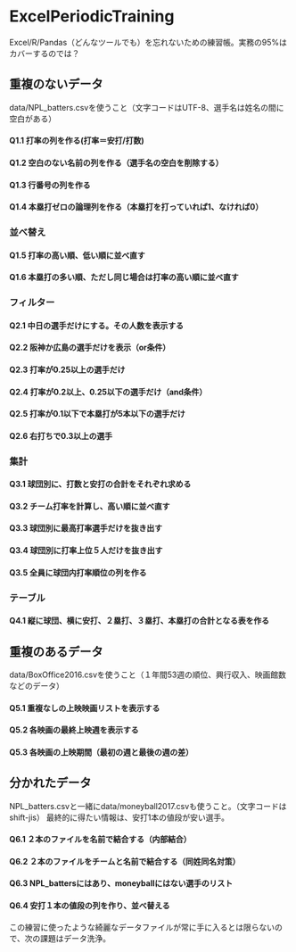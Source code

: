 # ExcelPeriodicTraining
Excel/R/Pandas（どんなツールでも）を忘れないための練習帳。実務の95%はカバーするのでは？

## 重複のないデータ
data/NPL_batters.csvを使うこと（文字コードはUTF-8、選手名は姓名の間に空白がある）

#### Q1.1 打率の列を作る(打率＝安打/打数)
#### Q1.2 空白のない名前の列を作る（選手名の空白を削除する）
#### Q1.3 行番号の列を作る
#### Q1.4 本塁打ゼロの論理列を作る（本塁打を打っていれば1、なければ0）

### 並べ替え
#### Q1.5 打率の高い順、低い順に並べ直す
#### Q1.6 本塁打の多い順、ただし同じ場合は打率の高い順に並べ直す

### フィルター
#### Q2.1 中日の選手だけにする。その人数を表示する
#### Q2.2 阪神か広島の選手だけを表示（or条件）
#### Q2.3 打率が0.25以上の選手だけ
#### Q2.4 打率が0.2以上、0.25以下の選手だけ（and条件）
#### Q2.5 打率が0.1以下で本塁打が5本以下の選手だけ
#### Q2.6 右打ちで0.3以上の選手

### 集計
#### Q3.1 球団別に、打数と安打の合計をそれぞれ求める
#### Q3.2 チーム打率を計算し、高い順に並べ直す
#### Q3.3 球団別に最高打率選手だけを抜き出す
#### Q3.4 球団別に打率上位５人だけを抜き出す
#### Q3.5 全員に球団内打率順位の列を作る

### テーブル
#### Q4.1 縦に球団、横に安打、２塁打、３塁打、本塁打の合計となる表を作る

## 重複のあるデータ
data/BoxOffice2016.csvを使うこと（１年間53週の順位、興行収入、映画館数などのデータ）

#### Q5.1 重複なしの上映映画リストを表示する
#### Q5.2 各映画の最終上映週を表示する
#### Q5.3 各映画の上映期間（最初の週と最後の週の差）

## 分かれたデータ
NPL_batters.csvと一緒にdata/moneyball2017.csvも使うこと。（文字コードはshift-jis）
最終的に得たい情報は、安打1本の値段が安い選手。

#### Q6.1 ２本のファイルを名前で結合する（内部結合）
#### Q6.2 ２本のファイルをチームと名前で結合する（同姓同名対策）
#### Q6.3 NPL_battersにはあり、moneyballにはない選手のリスト
#### Q6.4 安打１本の値段の列を作り、並べ替える

この練習に使ったような綺麗なデータファイルが常に手に入るとは限らないので、次の課題はデータ洗浄。
